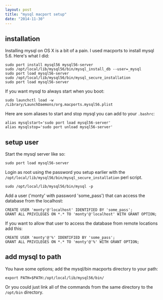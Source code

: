 ```yaml
---
layout: post
title: "mysql macport setup"
date: "2014-11-30"
---
```


## installation

Installing mysql on OS X is a bit of a pain. I used macports to install mysql 5.6. Here's what I did:

    sudo port install mysql56 mysql56-server
    sudo /opt/local/lib/mysql56/bin/mysql_install_db --user=_mysql
    sudo port load mysql56-server
    sudo /opt/local/lib/mysql56/bin/mysql_secure_installation
    sudo port load mysql56-server

If you want mysql to always start when you boot:

    sudo launchctl load -w /Library/LaunchDaemons/org.macports.mysql56.plist

Here are som aliases to start and stop mysql you can add to your `.bashrc`:

    alias mysqlstart='sudo port load mysql56-server'
    alias mysqlstop='sudo port unload mysql56-server'

## setup user

Start the mysql server like so:

    sudo port load mysql56-server

Login as root using the password you setup earlier with the `/opt/local/lib/mysql56/bin/mysql_secure_installation` perl script.

    sudo /opt/local/lib/mysql56/bin/mysql -p

Add a user ('monty' with password 'some_pass') that can access the database from the localhost:

    CREATE USER 'monty'@'localhost' IDENTIFIED BY 'some_pass';
    GRANT ALL PRIVILEGES ON *.* TO 'monty'@'localhost' WITH GRANT OPTION;

If you want to allow that user to access the database from remote locations add this:

    CREATE USER 'monty'@'%' IDENTIFIED BY 'some_pass';
    GRANT ALL PRIVILEGES ON *.* TO 'monty'@'%' WITH GRANT OPTION;

## add mysql to path

You have some options; add the mysql/bin macports directory to your path:

    export PATH=$PATH:/opt/local/lib/mysql56/bin/

Or you could just link all of the commands from the same directory to the `/opt/bin` directory.
